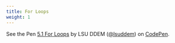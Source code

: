 ```yaml
---
title: For Loops
weight: 1
---
```

<p data-height="600" data-theme-id="33744" data-slug-hash="437a635cc3be524f089773f9ab17d31a" data-default-tab="js,result" data-user="lsuddem" data-pen-title="5.1 For Loops" data-editable="true" class="codepen">See the Pen <a href="https://codepen.io/lsuddem/pen/437a635cc3be524f089773f9ab17d31a/">5.1 For Loops</a> by LSU DDEM (<a href="https://codepen.io/lsuddem">@lsuddem</a>) on <a href="https://codepen.io">CodePen</a>.</p>
<script async src="https://static.codepen.io/assets/embed/ei.js"></script>